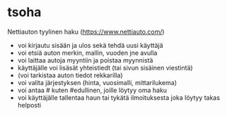 # tsoha

Nettiauton tyylinen haku (https://www.nettiauto.com/)
- voi kirjautu sisään ja ulos sekä tehdä uusi käyttäjä
- voi etsiä auton merkin, mallin, vuoden jne avulla
- voi laittaa autoja myyntiin ja poistaa myynnistä
- käyttäjälle voi lisäsät yhteistiedt (tai sivun sisäinen viestintä)
- (voi tarkistaa auton tiedot rekkarilla)
- voi valita järjestyksen (hinta, vuosimalli, mittarilukema)
- voi antaa # kuten #edullinen, joille löytyy oma haku
- voi käyttäjälle tallentaa haun tai tykätä ilmoituksesta joka löytyy takas helposti


